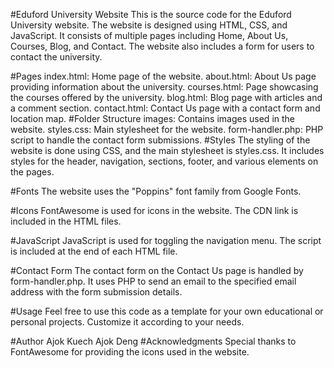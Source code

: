 #Eduford University Website
This is the source code for the Eduford University website. The website is designed using HTML, CSS, and JavaScript. It consists of multiple pages including Home, About Us, Courses, Blog, and Contact. The website also includes a form for users to contact the university.

#Pages
index.html: Home page of the website.
about.html: About Us page providing information about the university.
courses.html: Page showcasing the courses offered by the university.
blog.html: Blog page with articles and a comment section.
contact.html: Contact Us page with a contact form and location map.
#Folder Structure
images: Contains images used in the website.
styles.css: Main stylesheet for the website.
form-handler.php: PHP script to handle the contact form submissions.
#Styles
The styling of the website is done using CSS, and the main stylesheet is styles.css. It includes styles for the header, navigation, sections, footer, and various elements on the pages.

#Fonts
The website uses the "Poppins" font family from Google Fonts.

#Icons
FontAwesome is used for icons in the website. The CDN link is included in the HTML files.

#JavaScript
JavaScript is used for toggling the navigation menu. The script is included at the end of each HTML file.

#Contact Form
The contact form on the Contact Us page is handled by form-handler.php. It uses PHP to send an email to the specified email address with the form submission details.

#Usage
Feel free to use this code as a template for your own educational or personal projects. Customize it according to your needs.

#Author
Ajok Kuech Ajok Deng
#Acknowledgments
Special thanks to FontAwesome for providing the icons used in the website.
